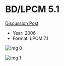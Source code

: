 # BD/LPCM 5.1

[Discussion Post](https://www.avsforum.com/threads/bass-eq-for-filtered-movies.2995212/post-57968136)

* Year: 2006
* Format: LPCM 7.1

![img 0](https://i.imgur.com/FktmDaG.jpg)

![img 1](https://i.imgur.com/bavP1Jj.png)

